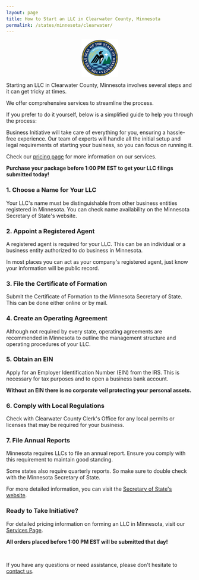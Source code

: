 ```yaml
---
layout: page
title: How to Start an LLC in Clearwater County, Minnesota
permalink: /states/minnesota/clearwater/
---
```


<a href="{{ site.data.resources.state_sos_websites.minnesota }}" target="_blank">
    <img src="/images/state-seals/minnesota-seal.png" alt="Minnesota State Seal" style="display: block; margin: 10px auto; width: 100px;">
</a>

<p>Starting an LLC in Clearwater County, Minnesota involves several steps and it can get tricky at times.</p>

<p>We offer comprehensive services to streamline the process.</p>

<p>If you prefer to do it yourself, below is a simplified guide to help you through the process:</p>

<p>Business Initiative will take care of everything for you, ensuring a hassle-free experience. Our team of experts will handle all the initial setup and legal requirements of starting your business, so you can focus on running it.</p>

<p>Check our <a href="/services/">pricing page</a> for more information on our services.</p>
<p><b>Purchase your package before 1:00 PM EST to get your LLC filings submitted today!</b></p>

<h3>1. Choose a Name for Your LLC</h3>
<p>Your LLC's name must be distinguishable from other business entities registered in Minnesota. You can check name availability on the Minnesota Secretary of State's website.</p>

<h3>2. Appoint a Registered Agent</h3>
<p>A registered agent is required for your LLC. This can be an individual or a business entity authorized to do business in Minnesota.</p>

<p>In most places you can act as your company's registered agent, just know your information will be public record.<p>

<h3>3. File the Certificate of Formation</h3>
<p>Submit the Certificate of Formation to the Minnesota Secretary of State. This can be done either online or by mail.</p>

<h3>4. Create an Operating Agreement</h3>
<p>Although not required by every state, operating agreements are recommended in Minnesota to outline the management structure and operating procedures of your LLC.</p>

<h3>5. Obtain an EIN</h3>
<p>Apply for an Employer Identification Number (EIN) from the IRS. This is necessary for tax purposes and to open a business bank account.</p>

<p><b>Without an EIN there is no corporate veil protecting your personal assets.</b></p>

<h3>6. Comply with Local Regulations</h3>
<p>Check with Clearwater County Clerk's Office for any local permits or licenses that may be required for your business.</p>

<h3>7. File Annual Reports</h3>
<p>Minnesota requires LLCs to file an annual report. Ensure you comply with this requirement to maintain good standing.</p>

<p>Some states also require quarterly reports. So make sure to double check with the Minnesota Secretary of State.</p>

<p>For more detailed information, you can visit the <a href="{{ site.data.resources.state_sos_websites.minnesota }}" target="_blank">Secretary of State's website</a>.</p>

<h3>Ready to Take Initiative?</h3>
<p>For detailed pricing information on forming an LLC in Minnesota, visit our <a href="/services/">Services Page</a>.</p>
<p><b>All orders placed before 1:00 PM EST will be submitted that day!</b></p>
<br>
<p>If you have any questions or need assistance, please don't hesitate to <a href="https://www.businessinitiative.org/contact/" target="_blank">contact us</a>.</p>
